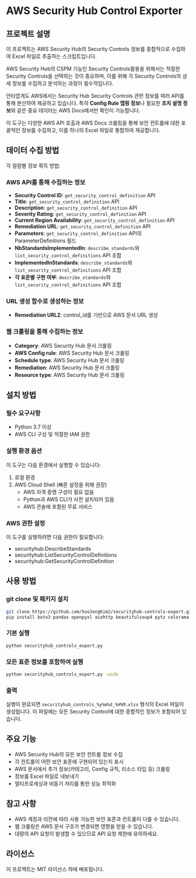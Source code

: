 # AWS Security Hub Control Exporter

## 프로젝트 설명

이 프로젝트는 AWS Security Hub의 Security Controls 정보를 종합적으로 수집하여 Excel 파일로 추출하는 스크립트입니다.

AWS Security Hub의 CSPM 기능인 Security Controls활용을 위해서는 적절한 Security Controls을 선택하는 것이 중요하며,
이를 위해 각 Security Controls의 상세 정보를 수집하고 분석하는 과정이 필수적입니다.

안타깝게도 AWS에서는 Security Hub Security Controls 관련 정보를 여러 API를 통해 분산하여 제공하고 있습니다.
특히 **Config Rule 맵핑 정보**나 필요한 **조치 설명 정보**와 같은 중요 데이터는 AWS Docs에서만 확인이 가능합니다.

이 도구는 다양한 AWS API 호출과 AWS Docs 크롤링을 통해 보안 컨트롤에 대한 포괄적인 정보를 수집하고, 이를 하나의 Excel 파일로 통합하여 제공합니다.

## 데이터 수집 방법

각 컬럼별 정보 획득 방법:

### AWS API를 통해 수집하는 정보
- **Security Control ID**: `get_security_control_definition` API
- **Title**: `get_security_control_definition` API
- **Description**: `get_security_control_definition` API
- **Severity Rating**: `get_security_control_definition` API
- **Current Region Availability**: `get_security_control_definition` API
- **Remediation URL**: `get_security_control_definition` API
- **Parameters**: `get_security_control_definition` API의 ParameterDefinitions 필드
- **NbStandardsImplementedIn**: `describe_standards`와 `list_security_control_definitions` API 조합
- **ImplementedInStandards**: `describe_standards`와 `list_security_control_definitions` API 조합
- **각 표준별 구현 여부**: `describe_standards`와 `list_security_control_definitions` API 조합

### URL 생성 함수로 생성하는 정보
- **Remediation URL2**: control_id를 기반으로 AWS 문서 URL 생성

### 웹 크롤링을 통해 수집하는 정보
- **Category**: AWS Security Hub 문서 크롤링
- **AWS Config rule**: AWS Security Hub 문서 크롤링
- **Schedule type**: AWS Security Hub 문서 크롤링
- **Remediation**: AWS Security Hub 문서 크롤링
- **Resource type**: AWS Security Hub 문서 크롤링

## 설치 방법

### 필수 요구사항
- Python 3.7 이상
- AWS CLI 구성 및 적절한 IAM 권한

### 실행 환경 옵션
이 도구는 다음 환경에서 실행할 수 있습니다:
1. 로컬 환경
2. AWS Cloud Shell (빠른 설정을 위해 권장)
   - AWS 자격 증명 구성이 필요 없음
   - Python과 AWS CLI가 사전 설치되어 있음
   - AWS 콘솔에 포함된 무료 서비스

### AWS 권한 설정
이 도구를 실행하려면 다음 권한이 필요합니다:
- securityhub:DescribeStandards
- securityhub:ListSecurityControlDefinitions
- securityhub:GetSecurityControlDefinition

## 사용 방법

### git clone 및 패키지 설치
```bash
git clone https://github.com/SooJongKim2/securityhub-controls-export.git
pip install boto3 pandas openpyxl aiohttp beautifulsoup4 pytz colorama tqdm
```

### 기본 실행
```bash
python securityhub_controls_export.py
```

### 모든 표준 정보를 포함하여 실행
```bash
python securityhub_controls_export.py -wide
```

### 출력
실행이 완료되면 `securityhub_controls_%y%m%d_%H%M.xlsx` 형식의 Excel 파일이 생성됩니다. 이 파일에는 모든 Security Control에 대한 종합적인 정보가 포함되어 있습니다.

## 주요 기능
- AWS Security Hub의 모든 보안 컨트롤 정보 수집
- 각 컨트롤이 어떤 보안 표준에 구현되어 있는지 표시
- AWS 문서에서 추가 정보(카테고리, Config 규칙, 리소스 타입 등) 크롤링
- 정보를 Excel 파일로 내보내기
- 멀티프로세싱과 비동기 처리를 통한 성능 최적화

## 참고 사항
- AWS 계정과 리전에 따라 사용 가능한 보안 표준과 컨트롤이 다를 수 있습니다.
- 웹 크롤링은 AWS 문서 구조가 변경되면 영향을 받을 수 있습니다.
- 대량의 API 요청이 발생할 수 있으므로 API 요청 제한에 유의하세요.

## 라이선스
이 프로젝트는 MIT 라이선스 하에 배포됩니다.